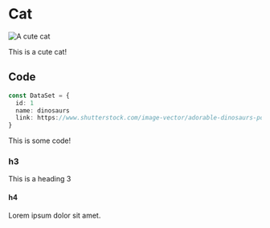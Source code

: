 # Cat
![A cute cat](https://i.pinimg.com/236x/cf/72/55/cf7255ae7344ce44e62f784fe160ca0d.jpg)

This is a cute cat!
## Code
``` typescript
const DataSet = {
  id: 1
  name: dinosaurs
  link: https://www.shutterstock.com/image-vector/adorable-dinosaurs-poses-watercolor-illustration-600nw-2375481947.jpg
}
```

This is some code!
### h3
This is a heading 3
#### h4
Lorem ipsum dolor sit amet.


